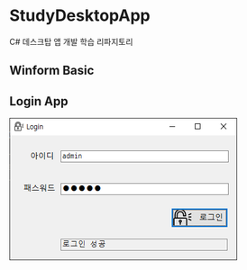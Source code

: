 # StudyDesktopApp
C# 데스크탑 앱 개발 학습 리파지토리 


## Winform Basic

## Login App
![LoginAppMain](https://raw.githubusercontent.com/JaehyeonHeo/StudyDesktopApp/86314b00db138d1d2ecf2aa6fb22570a53c214be/images/LoginApp.png)
